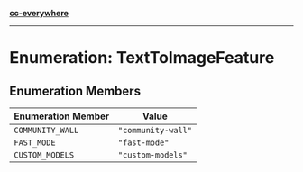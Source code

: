 [**cc-everywhere**](../../../../../../index.md)

***

# Enumeration: TextToImageFeature

## Enumeration Members

| Enumeration Member | Value |
| ------ | ------ |
| <a id="community_wall"></a> `COMMUNITY_WALL` | `"community-wall"` |
| <a id="fast_mode"></a> `FAST_MODE` | `"fast-mode"` |
| <a id="custom_models"></a> `CUSTOM_MODELS` | `"custom-models"` |
